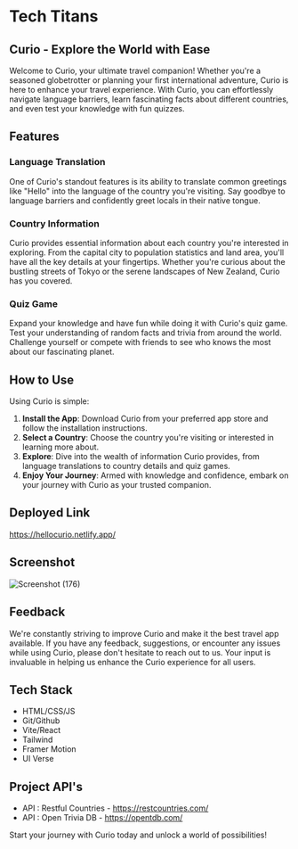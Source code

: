 # Tech Titans

## Curio - Explore the World with Ease

Welcome to Curio, your ultimate travel companion! Whether you're a seasoned globetrotter or planning your first international adventure, Curio is here to enhance your travel experience. With Curio, you can effortlessly navigate language barriers, learn fascinating facts about different countries, and even test your knowledge with fun quizzes.

## Features

### Language Translation

One of Curio's standout features is its ability to translate common greetings like "Hello" into the language of the country you're visiting. Say goodbye to language barriers and confidently greet locals in their native tongue.

### Country Information

Curio provides essential information about each country you're interested in exploring. From the capital city to population statistics and land area, you'll have all the key details at your fingertips. Whether you're curious about the bustling streets of Tokyo or the serene landscapes of New Zealand, Curio has you covered.

### Quiz Game

Expand your knowledge and have fun while doing it with Curio's quiz game. Test your understanding of random facts and trivia from around the world. Challenge yourself or compete with friends to see who knows the most about our fascinating planet.

## How to Use

Using Curio is simple:

1. **Install the App**: Download Curio from your preferred app store and follow the installation instructions.
2. **Select a Country**: Choose the country you're visiting or interested in learning more about.
3. **Explore**: Dive into the wealth of information Curio provides, from language translations to country details and quiz games.
4. **Enjoy Your Journey**: Armed with knowledge and confidence, embark on your journey with Curio as your trusted companion.

## Deployed Link 

<https://hellocurio.netlify.app/>

## Screenshot

![Screenshot (176)](https://github.com/Niamh-Codes/tech_titans/assets/151567906/18fa0ea4-c0cd-41bf-a3de-7d2b715589be)

## Feedback

We're constantly striving to improve Curio and make it the best travel app available. If you have any feedback, suggestions, or encounter any issues while using Curio, please don't hesitate to reach out to us. Your input is invaluable in helping us enhance the Curio experience for all users.

## Tech Stack

- HTML/CSS/JS
- Git/Github
- Vite/React
- Tailwind
- Framer Motion
- UI Verse

## Project API's

- API : Restful Countries - <https://restcountries.com/>
- API : Open Trivia DB - <https://opentdb.com/>

Start your journey with Curio today and unlock a world of possibilities!
